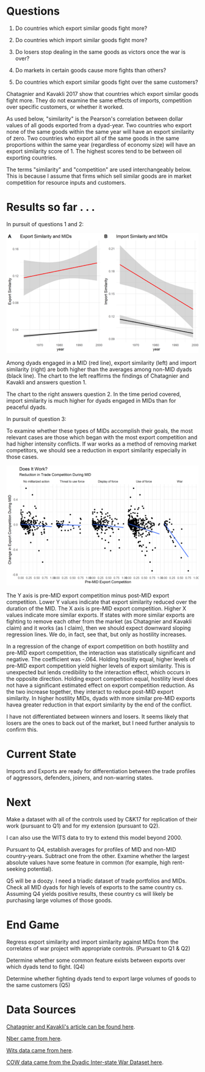 # Questions
1) Do countries which export similar goods fight more?

2) Do countries which import similar goods fight more?

3) Do losers stop dealing in the same goods as victors once the war is over?

4) Do markets in certain goods cause more fights than others?

5) Do countries which export similar goods fight over the same customers?

Chatagnier and Kavakli 2017 show that countries which export similar goods fight more. They do not examine the same effects of imports, competition over specific customers, or whether it worked.

As used below, "similarity" is the Pearson's correlation between dollar values of all goods exported from a dyad-year. Two countries who export none of the same goods within the same year will have an export similarity of zero. Two countries who export all of the same goods in the same proportions  within the same year (regardless of economy size) will have an export similarity score of 1. The highest scores tend to be between oil exporting countries. 

The terms "similarity" and "competition" are used interchangeably below. This is because I assume that firms which sell similar goods are in market competition for resource inputs and customers.

# Results so far . . .

In pursuit of questions 1 and 2:

![](https://github.com/Chris-FSU/Trade.War/blob/master/fig/ExpImpSim.png)

Among dyads engaged in a MID (red line), export similarity (left) and import similarity (right) are both higher than the averages among non-MID dyads (black line). The chart to the left reaffirms the findings of Chatagnier and Kavakli and answers question 1. 

The chart to the right answers question 2. In the time period covered, import similarity is much higher for dyads engaged in MIDs than for peaceful dyads.

In pursuit of question 3:

To examine whether these types of MIDs accomplish their goals, the most relevant cases are those which began with the most export competition and had higher intensity conflicts. If war works as a method of removing market competitors, we should see a reduction in export similarity especially in those cases.

![](https://github.com/Chris-FSU/Trade.War/blob/master/fig/ExpChangeHost1.png)

The Y axis is pre-MID export competition minus post-MID export competition. Lower Y values indicate that export similarity reduced over the duration of the MID. The X axis is pre-MID export competition. Higher X values indicate more similar exports. If states with more similar exports are fighting to remove each other from the market (as Chatagnier and Kavakli claim) and it works (as I claim), then we should expect downward sloping regression lines. We do, in fact, see that, but only as hostility increases.

In a regression of the change of export competition on both hostility and pre-MID export competition, the interaction was statistically significant and negative. The coefficient was -.064. Holding hosility equal, higher levels of pre-MID export competition yield higher levels of export similarity. This is unexpected but lends credibility to the interaction effect, which occurs in the opposite direction. Holding export competition equal, hostility level does not have a significant estimated effect on export competition reduction. As the two increase together, they interact to reduce post-MID export similarity. In higher hostility MIDs, dyads with more similar pre-MID exports havea greater reduction in that export similarity by the end of the conflict.

I have not differentiated between winners and losers. It seems likely that losers are the ones to back out of the market, but I need further analysis to confirm this.

# Current State

Imports and Exports are ready for differentiation between the trade profiles of aggressors, defenders, joiners, and non-warring states.

# Next

Make a dataset with all of the controls used by C&K17 for replication of their work (pursuant to Q1) and for my extension (pursuant to Q2).

I can also use the WITS data to try to extend this model beyond 2000.

Pursuant to Q4, establish averages for profiles of MID and non-MID country-years. Subtract one from the other. Examine whether the largest absolute values have some feature in common (for example, high rent-seeking potential).

Q5 will be a doozy. I need a triadic dataset of trade portfolios and MIDs. Check all MID dyads for high levels of exports to the same country cs. Assuming Q4 yields positive results, these country cs will likely be purchasing large volumes of those goods. 

# End Game
Regress export similarity and import similarity against MIDs from the correlates of war project with appropriate controls. (Pursuant to Q1 & Q2)

Determine whether some common feature exists between exports over which dyads tend to fight. (Q4)

Determine whether fighting dyads tend to export large volumes of goods to the same customers (Q5)

# Data Sources
[Chatagnier and Kavakli's article can be found here](https://journals.sagepub.com/doi/abs/10.1177/0022002715613565?journalCode=jcrb).

[Nber came from here](https://cid.econ.ucdavis.edu/nberus.html).

[Wits data came from here](http://wits.worldbank.org/WITS/WITS/AdvanceQuery/RawTradeData/QueryDefinition.aspx?Page=RawTradeData).

[COW data came from the Dyadic Inter-state War Dataset here](https://correlatesofwar.org/data-sets/COW-war).